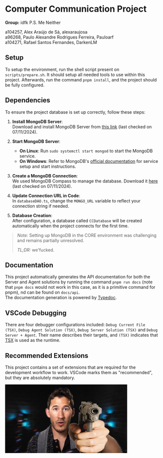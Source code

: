 # Computer Communication Project

**Group:** idfk
            P.S. Me Neither

a104257, Alex Araújo de Sá, alexaraujosa  
a96268, Paulo Alexandre Rodrigues Ferreira, Pauloarf  
a104271, Rafael Santos Fernandes, DarkenLM  

## Setup
To setup the environment, run the shell script present on `scripts/prepare.sh`. It should setup all needed tools to use within this project. Afterwards, run the command `pnpm install`, and the project should be fully configured.

## Dependencies
To ensure the project database is set up correctly, follow these steps:

1. **Install MongoDB Server**:  
   Download and install MongoDB Server from [this link](https://www.mongodb.com/try/download/community) (last checked on 07/11/2024).

2. **Start MongoDB Server**:  
   - **On Linux**: Run `sudo systemctl start mongod` to start the MongoDB service.
   - **On Windows**: Refer to MongoDB's [official documentation](https://www.mongodb.com/docs/manual/tutorial/install-mongodb-on-windows/) for service setup and start instructions.

3. **Create a MongoDB Connection**:  
   We used MongoDB Compass to manage the database. Download it [here](https://www.mongodb.com/try/download/compass) (last checked on 07/11/2024).

4. **Update Connection URL in Code**:  
   In `databaseDAO.ts`, change the `MONGO_URL` variable to reflect your connection string if needed.

5. **Database Creation**:  
   After configuration, a database called `CCDatabase` will be created automatically when the project connects for the first time.

> _Note:_ Setting up MongoDB in the CORE environment was challenging and remains partially unresolved.
>
> _TL;DR:_ we'fucked.

## Documentation
This project automatically generates the API documentation for both the Server and Agent solutions by running the command `pnpm run docs` (note that `pnpm docs` would not work in this case, as it is a primitive command for pnpm), nd can be found on `docs/api`.  
The documentation generation is powered by [Typedoc](https://typedoc.org).

## VSCode Debugging
There are four debugger configurations included: `Debug Current File (TSX)`, `Debug Agent Solution (TSX)`, `Debug Server Solution (TSX)` and `Debug Server + Agent`. Their name describes their targets, and `(TSX)` indicates that [TSX](https://tsx.is) is used as the runtime.

## Recommended Extensions
This project contains a set of extensions that are required for the development workflow to work. VSCode marks them as "recommended", but they are absolutely mandatory.

<img src="./docs/repo/gun.png" alt="I'm gonna sue you out of existence." width="400"/>